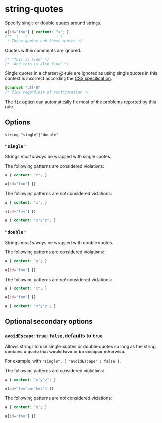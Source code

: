 # string-quotes

Specify single or double quotes around strings.

<!-- prettier-ignore -->
```css
a[id="foo"] { content: "x"; }
/**  ↑   ↑             ↑ ↑
 * These quotes and these quotes */
```

Quotes within comments are ignored.

<!-- prettier-ignore -->
```css
/* "This is fine" */
/* 'And this is also fine' */
```

Single quotes in a charset @-rule are ignored as using single quotes in this context is incorrect according the [CSS specification](https://www.w3.org/TR/CSS2/syndata.html#x57).

<!-- prettier-ignore -->
```css
@charset "utf-8"
/* fine regardless of configuration */
```

The [`fix` option](../../../docs/user-guide/usage/options.md#fix) can automatically fix most of the problems reported by this rule.

## Options

`string`: `"single"|"double"`

### `"single"`

Strings _must always_ be wrapped with single quotes.

The following patterns are considered violations:

<!-- prettier-ignore -->
```css
a { content: "x"; }
```

<!-- prettier-ignore -->
```css
a[id="foo"] {}
```

The following patterns are _not_ considered violations:

<!-- prettier-ignore -->
```css
a { content: 'x'; }
```

<!-- prettier-ignore -->
```css
a[id='foo'] {}
```

<!-- prettier-ignore -->
```css
a { content: "x'y'z"; }
```

### `"double"`

Strings _must always_ be wrapped with double quotes.

The following patterns are considered violations:

<!-- prettier-ignore -->
```css
a { content: 'x'; }
```

<!-- prettier-ignore -->
```css
a[id='foo'] {}
```

The following patterns are _not_ considered violations:

<!-- prettier-ignore -->
```css
a { content: "x"; }
```

<!-- prettier-ignore -->
```css
a[id="foo"] {}
```

<!-- prettier-ignore -->
```css
a { content: 'x"y"z'; }
```

## Optional secondary options

### `avoidEscape`: `true|false`, defaults to `true`

Allows strings to use single-quotes or double-quotes so long as the string contains a quote that would have to be escaped otherwise.

For example, with `"single", { "avoidEscape" : false }`.

The following patterns are considered violations:

<!-- prettier-ignore -->
```css
a { content: "x'y'z"; }
```

<!-- prettier-ignore -->
```css
a[id="foo'bar'baz"] {}
```

The following patterns are _not_ considered violations:

<!-- prettier-ignore -->
```css
a { content: 'x'; }
```

<!-- prettier-ignore -->
```css
a[id='foo'] {}
```

